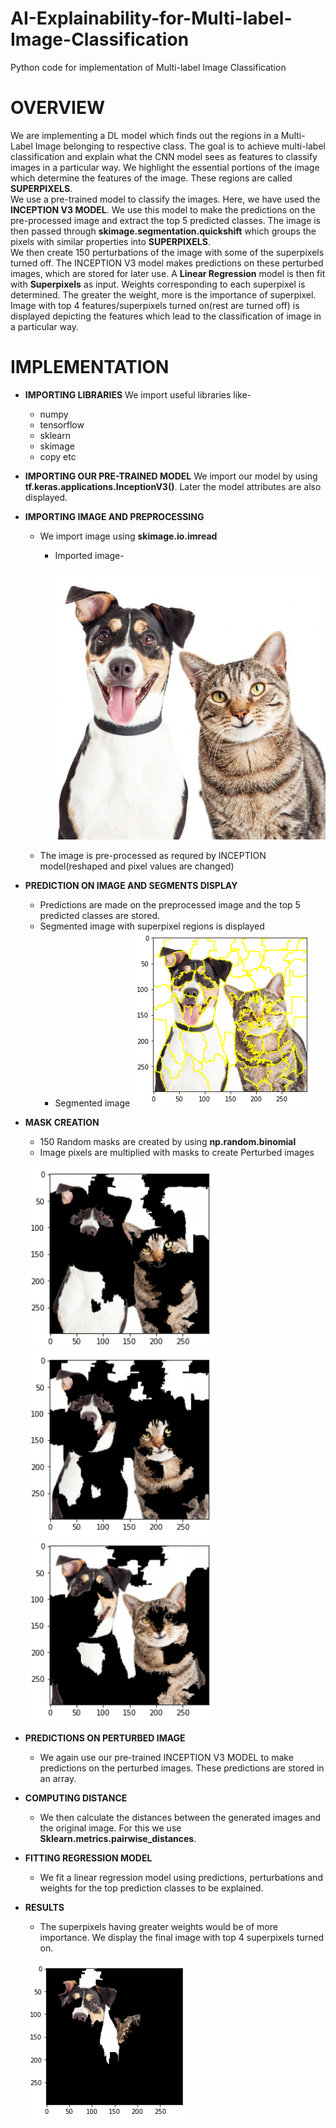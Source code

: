# AI-Explainability-for-Multi-label-Image-Classification
Python code for implementation of Multi-label Image Classification
# OVERVIEW
  We are implementing a DL model which finds out the regions in a Multi-Label Image belonging to respective class. The goal is to achieve multi-label classification and explain what
  the CNN model sees as features to classify images in a particular way. We highlight the essential portions of the image which determine the features of the image. These
  regions are called **SUPERPIXELS**.<br/>
  We use a pre-trained model to classify the images. Here, we have used the **INCEPTION V3 MODEL**. We use this model to make the predictions on the pre-processed image and
  extract the top 5 predicted classes. The image is then passed through **skimage.segmentation.quickshift** which groups the pixels with similar properties into **SUPERPIXELS**.<br/>
  We then create 150 perturbations of the image with some of the superpixels turned off. The INCEPTION V3 model makes predictions on these perturbed images, which are stored for
  later use. A **Linear Regression** model is then fit with **Superpixels** as input. Weights corresponding to each superpixel is determined. The greater the weight, more is the
  importance of superpixel. Image with top 4 features/superpixels turned on(rest are turned off) is displayed depicting the features which lead to the classification of image in
  a particular way.

# IMPLEMENTATION
  * **IMPORTING LIBRARIES**
     We import useful libraries like-
      * numpy
      * tensorflow
      * sklearn
      * skimage
      * copy etc
  * **IMPORTING OUR PRE-TRAINED MODEL**
      We import our model by using **tf.keras.applications.InceptionV3()**.
      Later the model attributes are also displayed.
  * **IMPORTING IMAGE AND PREPROCESSING**
      * We import image using **skimage.io.imread**
         * Imported image-
                
              ![alt text](https://raw.githubusercontent.com/raghav-arora3/AI-Explainability-for-Multi-label-Image-Classification/main/dog%20and%20cat.jpg)
      * The image is pre-processed as requred by INCEPTION model(reshaped and pixel values are changed)
  * **PREDICTION ON IMAGE AND SEGMENTS DISPLAY**  
      * Predictions are made on the preprocessed image and the top 5 predicted classes are stored.
      * Segmented image with superpixel regions is displayed
         * Segmented image
            ![alt text](https://raw.githubusercontent.com/raghav-arora3/AI-Explainability-for-Multi-label-Image-Classification/main/segments.png)
  * **MASK CREATION**
      * 150 Random masks are created by using **np.random.binomial**
      * Image pixels are multiplied with masks to create Perturbed images
      <p float="left">
         <img src="https://raw.githubusercontent.com/raghav-arora3/AI-Explainability-for-Multi-label-Image-Classification/main/pert1.png" width="300" />
         <img src="https://raw.githubusercontent.com/raghav-arora3/AI-Explainability-for-Multi-label-Image-Classification/main/pert2.png" width="300" /> 
         <img src="https://raw.githubusercontent.com/raghav-arora3/AI-Explainability-for-Multi-label-Image-Classification/main/pert3.png" width="300" />
      </p>
      
 *  **PREDICTIONS ON PERTURBED IMAGE**
      * We again use our pre-trained INCEPTION V3 MODEL to make predictions on the perturbed images. These predictions are stored in an array.
   
 *  **COMPUTING DISTANCE**
      * We then calculate the distances between the generated images and the original image. For this we use **Sklearn.metrics.pairwise_distances**.
 *  **FITTING REGRESSION MODEL**
      * We fit a linear regression model using predictions, perturbations and weights for the top prediction classes to be explained.
 *  **RESULTS**
      * The superpixels having greater weights would be of more importance. We display the final image with top 4 superpixels turned on.
      
      ![FINAL IMAGE](https://raw.githubusercontent.com/raghav-arora3/AI-Explainability-for-Multi-label-Image-Classification/main/output.png)
      
     
